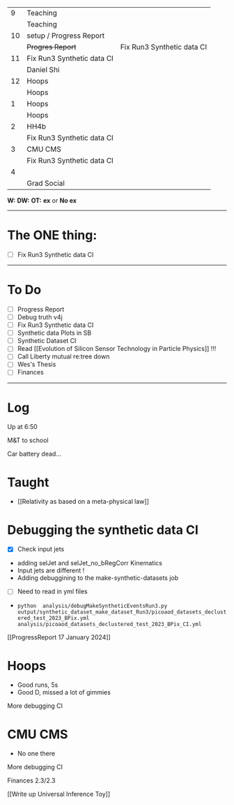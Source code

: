 
|     |                            |                            |
| --- | -------------------------- | -------------------------- |
| 9   | Teaching                   |                            |
|     | Teaching                   |                            |
| 10  | setup / Progress Report    |                            |
|     | ~~Progres Report~~         | Fix Run3 Synthetic data CI |
| 11  | Fix Run3 Synthetic data CI |                            |
|     | Daniel Shi                 |                            |
| 12  | Hoops                      |                            |
|     | Hoops                      |                            |
| 1   | Hoops                      |                            |
|     | Hoops                      |                            |
| 2   | HH4b                       |                            |
|     | Fix Run3 Synthetic data CI |                            |
| 3   | CMU CMS                    |                            |
|     | Fix Run3 Synthetic data CI |                            |
| 4   |                            |                            |
|     | Grad Social                |                            |

**W:**
**DW:**
**OT:**
**ex** or **No ex**

---
# The ONE thing: 
- [ ]  Fix Run3 Synthetic data CI

---
# To Do

- [ ] Progress Report
- [ ] Debug truth v4j
- [ ] Fix Run3 Synthetic data CI
- [ ]  Synthetic data Plots in SB 
- [ ] Synthetic Dataset CI
- [ ] Read [[Evolution of Silicon Sensor Technology in Particle Physics]] !!!
- [ ] Call Liberty mutual re:tree down
- [ ] Wes's Thesis
- [ ] Finances

---

# Log

Up at 6:50 

M&T to school 

Car battery dead...

# Taught
- [[Relativity as based on a meta-physical law]]


# Debugging the synthetic data CI
- [x] Check input jets
- adding selJet and selJet_no_bRegCorr Kinematics
- Input jets are different ! 
- Adding debuggining to the make-synthetic-datasets job
- [ ] Need to read in yml files
- `python  analysis/debugMakeSyntheticEventsRun3.py output/synthetic_dataset_make_dataset_Run3/picoaod_datasets_declustered_test_2023_BPix.yml analysis/picoaod_datasets_declustered_test_2023_BPix_CI.yml`

[[ProgressReport 17 January 2024]]


# Hoops 
- Good runs, 5s 
- Good D, missed a lot of gimmies

More debugging CI

# CMU CMS
- No one there

More debugging CI

Finances 2.3/2.3

[[Write up Universal Inference Toy]]
